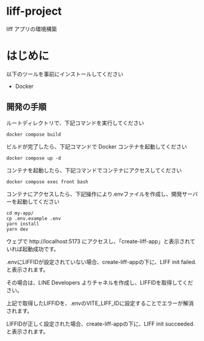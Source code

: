 # liff-project

liff アプリの環境構築

# はじめに

以下のツールを事前にインストールしてください

- Docker

## 開発の手順

ルートディレクトリで、下記コマンドを実行してください

```
docker compose build
```

ビルドが完了したら、下記コマンドで Docker コンテナを起動してください

```
docker compose up -d
```

コンテナを起動したら、下記コマンドでコンテナにアクセスしてください

```
docker compose exec front bash
```

コンテナにアクセスしたら、下記操作により.envファイルを作成し、開発サーバーを起動してください

```
cd my-app/
cp .env.example .env
yarn install
yarn dev
```

ウェブで http://localhost:5173 にアクセスし、「create-liff-app」と表示されていれば起動成功です。

.envにLIFFIDが設定されていない場合、create-liff-appの下に、LIFF init failed.と表示されます。

その場合は、LINE Developers よりチャネルを作成し、LIFFIDを取得してください。

上記で取得したLIFFIDを、.envのVITE_LIFF_IDに設定することでエラーが解消されます。

LIFFIDが正しく設定された場合、create-liff-appの下に、LIFF init succeeded.と表示されます。